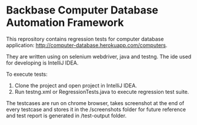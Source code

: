 # Backbase Computer Database Automation Framework

This reprository contains regression tests for computer database application: http://computer-database.herokuapp.com/computers.

They are written using on selenium webdriver, java and testng. The ide used for developing is IntelliJ IDEA.

To execute tests:

1. Clone the project and open project in IntelliJ IDEA.
2. Run testng.xml or RegressionTests.java to execute regression test suite.

The testcases are run on chrome browser, takes screenshot at the end of every testcase and stores it in the /screenshots folder for future reference and test report is generated in /test-output folder.
